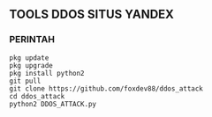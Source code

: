 ## TOOLS DDOS SITUS YANDEX
### PERINTAH 
```
pkg update
pkg upgrade
pkg install python2
git pull
git clone https://github.com/foxdev88/ddos_attack
cd ddos_attack
python2 DDOS_ATTACK.py
